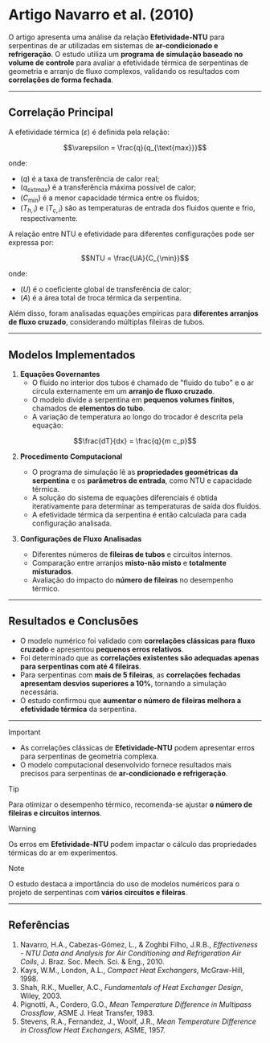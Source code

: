 # **Artigo Navarro et al. (2010)**  
O artigo apresenta uma análise da relação **Efetividade-NTU** para serpentinas de ar utilizadas em sistemas de **ar-condicionado e refrigeração**. O estudo utiliza um **programa de simulação baseado no volume de controle** para avaliar a efetividade térmica de serpentinas de geometria e arranjo de fluxo complexos, validando os resultados com **correlações de forma fechada**.

---

## **Correlação Principal**  

A efetividade térmica $`(\varepsilon)`$ é definida pela relação:

```math
\varepsilon = \frac{q}{q_{\text{max}}}
```

onde:
- $`( q )`$ é a taxa de transferência de calor real;
- $`( q_{	ext{max}} )`$ é a transferência máxima possível de calor;
- $`( C_{\min} )`$ é a menor capacidade térmica entre os fluidos;
- $`( T_{h,i} )`$ e $`( T_{c,i} )`$ são as temperaturas de entrada dos fluidos quente e frio, respectivamente.

A relação entre NTU e efetividade para diferentes configurações pode ser expressa por:

```math
NTU = \frac{UA}{C_{\min}}
```

onde:
- $`( U )`$ é o coeficiente global de transferência de calor;
- $`( A )`$ é a área total de troca térmica da serpentina.

Além disso, foram analisadas equações empíricas para **diferentes arranjos de fluxo cruzado**, considerando múltiplas fileiras de tubos.

---

## **Modelos Implementados**  

1. **Equações Governantes**  
   - O fluido no interior dos tubos é chamado de "fluido do tubo" e o ar circula externamente em um **arranjo de fluxo cruzado**.
   - O modelo divide a serpentina em **pequenos volumes finitos**, chamados de **elementos do tubo**.
   - A variação de temperatura ao longo do trocador é descrita pela equação:

```math
\frac{dT}{dx} = \frac{q}{m c_p}
```

2. **Procedimento Computacional**  
   - O programa de simulação lê as **propriedades geométricas da serpentina** e os **parâmetros de entrada**, como NTU e capacidade térmica.
   - A solução do sistema de equações diferenciais é obtida iterativamente para determinar as temperaturas de saída dos fluidos.
   - A efetividade térmica da serpentina é então calculada para cada configuração analisada.

3. **Configurações de Fluxo Analisadas**  
   - Diferentes números de **fileiras de tubos** e circuitos internos.
   - Comparação entre arranjos **misto-não misto** e **totalmente misturados**.
   - Avaliação do impacto do **número de fileiras** no desempenho térmico.

---

## **Resultados e Conclusões**  

- O modelo numérico foi validado com **correlações clássicas para fluxo cruzado** e apresentou **pequenos erros relativos**.
- Foi determinado que as **correlações existentes são adequadas apenas para serpentinas com até 4 fileiras**.
- Para serpentinas com **mais de 5 fileiras**, as **correlações fechadas apresentam desvios superiores a 10%**, tornando a simulação necessária.
- O estudo confirmou que **aumentar o número de fileiras melhora a efetividade térmica** da serpentina.

---

>[!Important]  
>* As correlações clássicas de **Efetividade-NTU** podem apresentar erros para serpentinas de geometria complexa.  
>* O modelo computacional desenvolvido fornece resultados mais precisos para serpentinas de **ar-condicionado e refrigeração**.  

>[!tip]  
>Para otimizar o desempenho térmico, recomenda-se ajustar **o número de fileiras e circuitos internos**.  

>[!Warning]  
>Os erros em **Efetividade-NTU** podem impactar o cálculo das propriedades térmicas do ar em experimentos.  

>[!Note]  
>O estudo destaca a importância do uso de modelos numéricos para o projeto de serpentinas com **vários circuitos e fileiras**.  

---

## **Referências**  

1. Navarro, H.A., Cabezas-Gómez, L., & Zoghbi Filho, J.R.B., *Effectiveness - NTU Data and Analysis for Air Conditioning and Refrigeration Air Coils*, J. Braz. Soc. Mech. Sci. & Eng., 2010.  
2. Kays, W.M., London, A.L., *Compact Heat Exchangers*, McGraw-Hill, 1998.  
3. Shah, R.K., Mueller, A.C., *Fundamentals of Heat Exchanger Design*, Wiley, 2003.  
4. Pignotti, A., Cordero, G.O., *Mean Temperature Difference in Multipass Crossflow*, ASME J. Heat Transfer, 1983.  
5. Stevens, R.A., Fernandez, J., Woolf, J.R., *Mean Temperature Difference in Crossflow Heat Exchangers*, ASME, 1957.  
